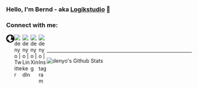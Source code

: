 ### Hello, I'm Bernd - aka [Logikstudio][website] 👋

### Connect with me:

[<img align="left" alt="logikstudio.de" width="22px" src="https://raw.githubusercontent.com/iconic/open-iconic/master/svg/globe.svg" />][website]
[<img align="left" alt="denyo | Twitter" width="22px" src="https://cdn.jsdelivr.net/npm/simple-icons@v3/icons/twitter.svg" />][twitter]
[<img align="left" alt="denyo | LinkedIn" width="22px" src="https://cdn.jsdelivr.net/npm/simple-icons@v3/icons/linkedin.svg" />][linkedin]
[<img align="left" alt="denyo | Xing" width="22px" src="https://cdn.jsdelivr.net/npm/simple-icons@v3/icons/xing.svg" />][xing]
[<img align="left" alt="denyo | Instagram" width="22px" src="https://cdn.jsdelivr.net/npm/simple-icons@v3/icons/instagram.svg" />][instagram]

<br />
<br />

---

<img align="left" alt="denyo's Github Stats" src="https://github-readme-stats.vercel.app/api?username=denyo&show_icons=true&hide_border=true&count_private=true" />

[website]: https://logikstudio.de
[twitter]: https://twitter.com/BerndHacker
[instagram]: https://www.instagram.com/bernd.the.beast/
[linkedin]: https://www.linkedin.com/in/bernd-hacker-2bb08371/
[xing]: https://www.xing.com/profile/Bernd_Hacker7